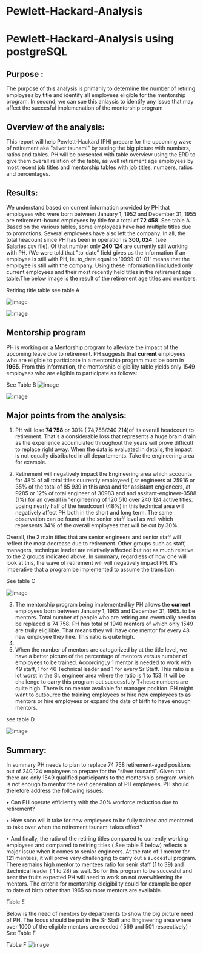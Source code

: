 # Pewlett-Hackard-Analysis
# Pewlett-Hackard-Analysis using postgreSQL

## Purpose :
The purpose of this analysis is primarily to determine the number of retiring employees by title and identify all employees eligible for the mentorship program.  In second, we can sue this anlaysis to identify any issue that may affect the succesful implemenation of the mentorship program 

## Overview of the analysis:
This report will help Pewlett-Hackard (PH) prepare for the upcoming wave of retirement aka "silver tsunami" by seeing the big picture with numbers, ratios and tables. PH will be presented with table overview using the ERD to give them overall relation of the table, as well retirement age employees by most recent job titles and mentorship tables with job titles, numbers, ratios and percentages.

## Results:

We understand based on current information provided by PH that employees who were born between January 1, 1952 and December 31, 1955 are retirement-bound employees by title for a total of **72 458**.  See table A. Based on the various tables, some employees have had multiple titles due to promotions. Several employees have also left the company.  In all, the total heacount since PH has been in operation is **300, 024**. (see Salaries.csv file). Of that number only **240 124** are currently still working with PH. (We were told that "to_date" field gives us the information if an employee is still with PH, ie. to_date equal to '9999-01-01' means that the employee is still with the company. Using these information I included only current employees and their most recently held titles in the retirement age table.The below image is the result of the retirement age titles and numbers.

Retiring title table see table A

![image](https://user-images.githubusercontent.com/115424156/204160192-30197659-c346-4951-8816-49b2c3b324e8.png)


![image](https://user-images.githubusercontent.com/115424156/204154510-a8752286-869d-4d7e-80be-37e94b786ac9.png)






## Mentorship program

PH is working on a Mentorship program to alleviate the impact of the upcoming leave due to retirement. PH suggests that **current** employees who are eligible to participate in a mentorship program must be born in **1965**. From this information, the mentorship eligibility table yields only 1549 employees who are eligible to participate as follows: 

See Table B
![image](https://user-images.githubusercontent.com/115424156/204172337-d8539512-b0c6-4db0-86ad-8c16d032a20c.png)




![image](https://user-images.githubusercontent.com/115424156/204172674-9ab2e5e9-2fef-46ee-a11a-e4c637765750.png)




 

## Major points from the analysis:

1.	PH will lose  **74 758** or 30% ( 74,758/240 214)of its overall headcount to retirement. That's a considerable loss that represents a huge brain  drain as the experience accumulated throughout the years will prove difficutl to replace right away. When the data is evaluated in details, the impact is not equally distributed in all departements. Take the engineering area for example. 

2.	Retirement will negatively impact the Engineering area which accounts for 48% of all total titles cuurently employeed ( sr engineers at 25916 or 35% of the total of 85 939 in this area and for assistant engieneers, at 9285 or 12% of  total engineer of 30983 and and assitant-engineer-3588 (1%) for an overall in "engineering of  120 510 over 240 124 active titles. Losing nearly half of the headcount (48%) in this technical area will negatively affect PH both in the short and long term. 
The same observation can be found at the senior staff level as well which represents 34% of the overall employees that will be cut by 30%. 


Overall, the 2 main titles that are senior engineers and senior staff will reflect the most decrease due to retirement. Other groups such as staff, managers, technique leader are relatively affected but not as much relative to the 2 groups indicated above. 
In summary, regardless of how one will look at this, the wave of retirement will will negatively impact PH. It's imperative that a program be implemented to assume the transition. 

 
See table C


![image](https://user-images.githubusercontent.com/115424156/204165309-21e574b1-5b49-4887-89b3-316667092783.png)

 

3.	The mentorship program being implemented by PH allows the **current** employees born between January 1, 1965 and December 31, 1965. to be mentors. Total number of people who are retiring and eventually need to be replaced is 74 758. PH has total of 1940 mentors of which only 1549 are trully eligilible. That means they will have one mentor for every 48 new employee they hire. This ratio is quite high.
4.	
5.	When the number of mentors are catogorized by at the title level, we have a better picture of the percentage of mentors versus number of employees to be trained. AccordingLy 1 mentor is needed to work with 49 staff, 1 for 46 Technical leader and 1 for every Sr Staff. This ratio is a lot worst in the Sr. engineer area where the ratio is 1 to 153. It will be  challenge to carry this program out successfuly T+hese numbers are quite high. There is no mentor available for manager position. PH might want to outsource the training employees or hire  new employees to as mentors or hire employees or expand the date of birth to have enough mentors.
 

see table D

![image](https://user-images.githubusercontent.com/115424156/204175481-ee11901d-f7c3-4b87-9746-b4e47dcfa07a.png)


 
## Summary:

In summary PH needs to plan to replace  74 758 retirement-aged positions out of 240,124 employees to prepare for the "silver tsunami". 
Given that there are only 1549 qualified participants  to the mentorship program-which is not enough to mentor the next generation of PH employees, PH should therefore address the following issues:

• Can PH operate efficiently with the 30% worforce reduction due to retirement?

• How soon will it take for new employees to be fully trained and mentored to take over when the retirement tsunami takes effect?

• And finally, the ratio of the retiring titles compared to currently working employees and compared to retiring titles ( See table E below) reflects a major issue when it comes to senior engineers. At the rate of 1 mentor for 121 mentees, it will prove very challenging to carry out a succesful program. There remains high mentor to mentees ratio for senir staff (1 to 39) and ttechnical leader ( 1 to 28) as well. So for this program to be succesful and bear the fruits expected PH will need to work on not overwhleming the mentors. The criteria for mentorship eleigibility could for example be open to date of birth other than 1965 so more mentors are available.  

Table E



Below is the need of mentors by departments to show the big picture need of PH. The focus should be put in the Sr Staff and Engineering area where over 1000 of the eligible mentors are needed ( 569 and 501 respectively) -See Table F


 TabLe F
![image](https://user-images.githubusercontent.com/115424156/204176128-2d2b9b1a-df07-4a92-ad10-652d08904b2d.png)



 
 
	

